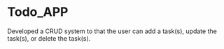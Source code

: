 # Todo_APP
Developed a CRUD system to that the user can add a task(s), update the task(s), or delete the task(s). 
